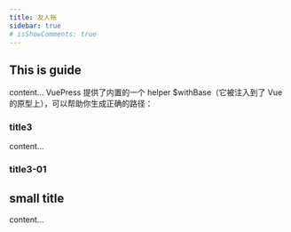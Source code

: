 ```yaml
---
title: 友人帐
sidebar: true
# isShowComments: true
---
```

## This is guide
content...
VuePress 提供了内置的一个 helper $withBase（它被注入到了 Vue 的原型上），可以帮助你生成正确的路径：
### title3
content...
<ceshi/>
### title3-01

## small title
content...